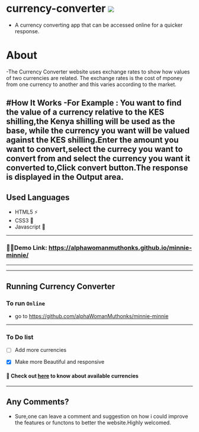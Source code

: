 # currency-converter <img src="../images/bg.jpg"  >
- A currency converting app that can be accessed online for a quicker response.

# About
-The Currency Converter website uses exchange rates to show how values of two currencies are related.
The exchange rates is the cost of mponey from one currency to another and this varies according to the market.

#How It Works
-For Example : You want to find the value of a currency relative to the KES shilling,the Kenya shilling will be used as the base,
 while the currency you want will be valued against the KES shilling.Enter the amount you want to convert,select the currecy you want to convert from and select the currency you want it converted to,Click convert button.The response is displayed in the Output area.
---
## Used Languages
- HTML5 ⚡
- CSS3 🌠
- Javascript 🌟
---
### 🔗🔗Demo Link: https://alphawomanmuthonks.github.io/minnie-minnie/
---

---
## Running Currency Converter
### To run `Online`
- go to https://github.com/alphaWomanMuthonks/minnie-minnie

---
### To Do list
- [ ] Add more currencies
- [x] Make more Beautiful and responsive


#### 🤑 Check out [here](https://github.com/RedEdge967/currency-converter/blob/master/available-currencies.md) to know about available currencies
---
## Any Comments?
- Sure,one can leave a comment and suggestion on how i could improve the features or functons to better the website.Highly welcomed.
